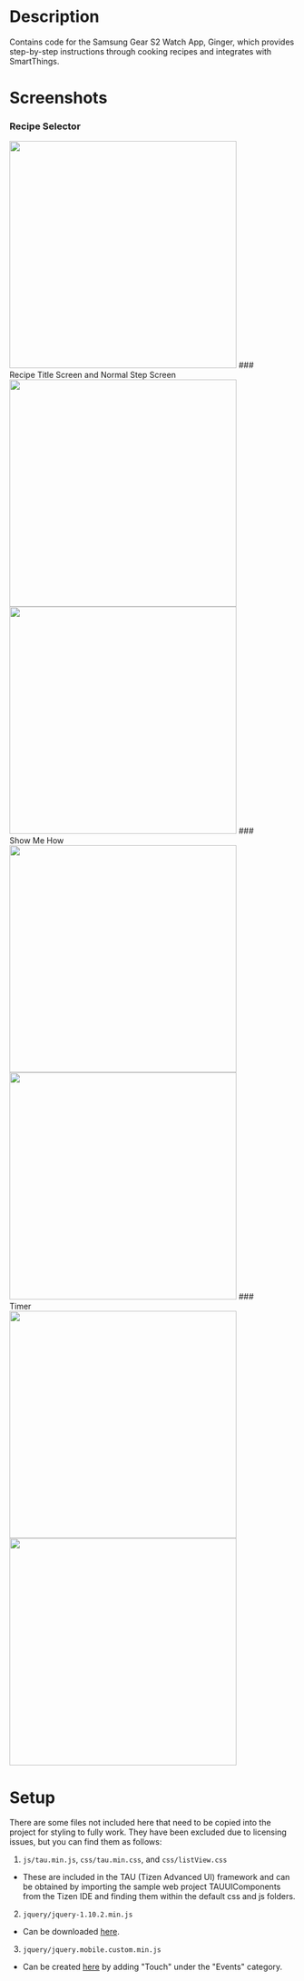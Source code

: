 # Description
Contains code for the Samsung Gear S2 Watch App, Ginger, which provides step-by-step instructions through cooking recipes and integrates with SmartThings.

# Screenshots
### Recipe Selector <br>
<img src="http://s33.postimg.org/j1kdxi81r/Screen_Shot_2016_06_04_at_7_04_22_PM.png" width="400" height="400" />
### <br> Recipe Title Screen and Normal Step Screen <br>
<img src="http://s33.postimg.org/z3e6vs9xb/Screen_Shot_2016_06_04_at_7_04_50_PM.png" width="400" height="400" />
<img src="http://s33.postimg.org/bunqyr3gf/Screen_Shot_2016_06_04_at_7_07_03_PM.png" width="400" height="400" />
### <br> Show Me How <br>
<img src="http://s33.postimg.org/6lol6iclb/Screen_Shot_2016_06_04_at_7_10_59_PM.png" width="400" height="400" />
<img src="http://s33.postimg.org/o79xxyipr/Screen_Shot_2016_06_04_at_7_05_21_PM.png" width="400" height="400" />
### <br> Timer <br>
<img src="http://s33.postimg.org/nux8zr2gv/Screen_Shot_2016_06_04_at_7_06_13_PM.png" width="400" height="400" />
<img src="http://s33.postimg.org/hdwpz7lmn/Screen_Shot_2016_06_04_at_7_05_54_PM.png" width="400" height="400" />

# Setup
There are some files not included here that need to be copied into the project for styling to fully work. They have been excluded due to licensing issues, but you can find them as follows:

1. ``js/tau.min.js``, ``css/tau.min.css``, and ``css/listView.css``
 * These are included in the TAU (Tizen Advanced UI) framework and can be obtained by importing the sample web project TAUUIComponents from the Tizen IDE and finding them within the default css and js folders.
2. ``jquery/jquery-1.10.2.min.js``
 * Can be downloaded <a href="https://code.jquery.com/jquery/">here</a>.
3. ``jquery/jquery.mobile.custom.min.js``
 * Can be created <a href="http://jquerymobile.com/download-builder/">here</a> by adding "Touch" under the "Events" category.
